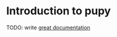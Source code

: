# Introduction to pupy

TODO: write [great documentation](http://jacobian.org/writing/what-to-write/)
